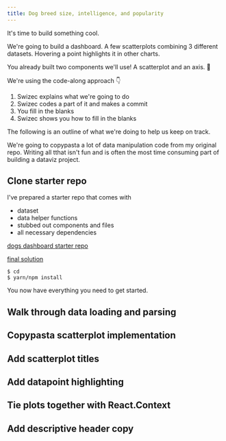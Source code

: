 ```yaml
---
title: Dog breed size, intelligence, and popularity
---
```


It's time to build something cool.

We're going to build a dashboard. A few scatterplots combining 3 different datasets. Hovering a point highlights it in other charts.

You already built two components we'll use! A scatterplot and an axis. 💪

We're using the code-along approach 👇

1.  Swizec explains what we're going to do
2.  Swizec codes a part of it and makes a commit
3.  You fill in the blanks
4.  Swizec shows you how to fill in the blanks

The following is an outline of what we're doing to help us keep on track.

We're going to copypasta a lot of data manipulation code from my original repo. Writing all tthat isn't fun and is often the most time consuming part of building a dataviz project.

## Clone starter repo

I've prepared a starter repo that comes with

*   dataset
*   data helper functions
*   stubbed out components and files
*   all necessary dependencies

[dogs dashboard starter repo](https://github.com/Swizec/workshop-starter-aug-12)

[final solution](https://github.com/Swizec/dog-size-intelligence-popularity)

```
$ cd
$ yarn/npm install
```

You now have everything you need to get started.

## Walk through data loading and parsing

## Copypasta scatterplot implementation

## Add scatterplot titles

## Add datapoint highlighting

## Tie plots together with React.Context

## Add descriptive header copy